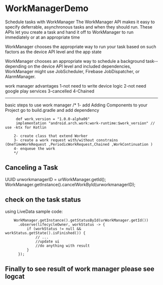 # WorkManagerDemo
Schedule tasks with WorkManager
The WorkManager API makes it easy to specify deferrable, asynchronous tasks and when they should run. 
These APIs let you create a task and hand it off to WorkManager to run immediately or at an appropriate time



WorkManager chooses the appropriate way to run your task based on such factors as the device API level and the app state

WorkManager chooses an appropriate way to schedule a background task--depending on the device API level and included dependencies, 
WorkManager might use JobScheduler, Firebase JobDispatcher, or AlarmManager.

work manager advantages 
 1-not need to write device logic
 2-not need google play services 
 3-cancelled 
 4-Chained 
 
 ---------------------------------------------------------------------------------------------------------------------------------------
 
  basic steps to use work manager 
         /*
        1- add Adding Components to your Project go to build.gradle and add dependency 
      
         def work_version = "1.0.0-alpha06"
         implementation "android.arch.work:work-runtime:$work_version" // use -ktx for Kotlin
      
        2- create class that extend Worker
        3- create a work request with/without constrains (OneTimeWorkRequest ,PeriodicWorkRequest,Chained ,WorkContinuation )
        4- enqueue the work
        */
        
## Canceling a Task

UUID urworkmanagerID = urWorkManager.getId();
WorkManager.getInstance().cancelWorkById(urworkmanagerID);

## check on the task status 

using LiveData<WorkStatus> sample code:
 
        WorkManager.getInstance().getStatusById(urWorkManager.getId())
          .observe(lifecycleOwner, workStatus -> {
              if (workStatus != null && workStatus.getState().isFinished()) {
                  // ...
                  //update ui 
                  //do anything with result
              }
          });
          
## Finally to see result of work manager please see logcat
